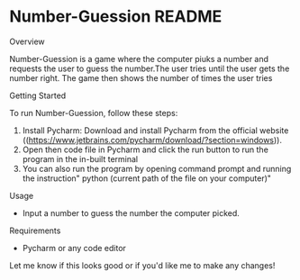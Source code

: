 # Number-Guession README

Overview

Number-Guession is a game where the computer piuks a number and requests the user to guess the number.The user tries until the user gets the number right. The game then shows the number of times the user tries

Getting Started

To run Number-Guession, follow these steps:

1. Install Pycharm: Download and install Pycharm from the official website ((https://www.jetbrains.com/pycharm/download/?section=windows)).
2. Open then code file in Pycharm and click the run button to run the program in the in-built terminal
3. You can also run the program by opening command prompt and running the instruction" python (current path of the file on your computer)"

Usage

- Input a number to guess the number the computer picked.

Requirements

- Pycharm or any code editor

Let me know if this looks good or if you'd like me to make any changes!
